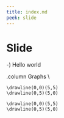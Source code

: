 ```yaml
---
title: index.md
peek: slide
---
```


# Slide

-) Hello world

.column
Graphs
\\
```img{viewport:5 5}
\drawline(0,0)(5,5)
\drawline(0,5)(5,0)
```
```img{viewport:5 5}
\drawline(0,0)(5,5)
\drawline(0,5)(5,0)
```



